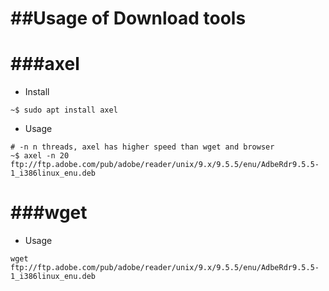 ##Usage of Download tools
===
###axel
===

- Install
```
~$ sudo apt install axel
```
- Usage
```
# -n n threads, axel has higher speed than wget and browser
~$ axel -n 20 ftp://ftp.adobe.com/pub/adobe/reader/unix/9.x/9.5.5/enu/AdbeRdr9.5.5-1_i386linux_enu.deb 
```


###wget
===
- Usage
```
wget ftp://ftp.adobe.com/pub/adobe/reader/unix/9.x/9.5.5/enu/AdbeRdr9.5.5-1_i386linux_enu.deb
```

